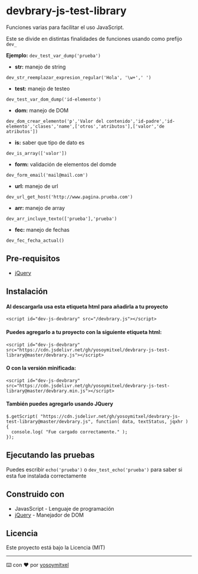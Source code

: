 # devbrary-js-test-library

Funciones varias para facilitar el uso JavaScript.

Este se divide en distintas finalidades de funciones usando como prefijo `dev_`

**Ejemplo:** `dev_test_var_dump('prueba')`

* **str:** manejo de string
```
dev_str_reemplazar_expresion_regular('Hola', '\w+',' ')
```
* **test:** manejo de testeo
```
dev_test_var_dom_dump('id-elemento')
```
* **dom:** manejo de DOM
```
dev_dom_crear_elemento('p','Valor del contenido','id-padre','id-elemento','clases','name',['otros','atributos'],['valor','de atributos'])
```
* **is:** saber que tipo de dato es
```
dev_is_array(['valor'])
```
* **form:** validación de elementos del domde
```
dev_form_email('mail@mail.com')
```
* **url:** manejo de url
```
dev_url_get_host('http://www.pagina.prueba.com')
```
* **arr:** manejo de array
```
dev_arr_incluye_texto(['prueba'],'prueba')
```
* **fec:** manejo de fechas
```
dev_fec_fecha_actual()
```

## Pre-requisitos

* [jQuery](https://jquery.com/)

## Instalación 
#### Al descargarla usa esta etiqueta html para añadirla a tu proyecto

`<script id="dev-js-devbrary" src="/devbrary.js"></script> `

#### Puedes agregarlo a tu proyecto con la siguiente etiqueta html:

`<script id="dev-js-devbrary" src="https://cdn.jsdelivr.net/gh/yosoymitxel/devbrary-js-test-library@master/devbrary.js"></script> `

#### O con la versión minificada:

`<script id="dev-js-devbrary" src="https://cdn.jsdelivr.net/gh/yosoymitxel/devbrary-js-test-library@master/devbrary.min.js"></script> `

#### También puedes agregarlo usando JQuery

```
$.getScript( "https://cdn.jsdelivr.net/gh/yosoymitxel/devbrary-js-test-library@master/devbrary.js", function( data, textStatus, jqxhr ) {
  console.log( "Fue cargado correctamente." );
});
```

## Ejecutando las pruebas

Puedes escribir `echo('prueba')` o `dev_test_echo('prueba')` para saber si esta fue instalada correctamente

## Construido con 

* JavasScript - Lenguaje de programación
* [jQuery](https://jquery.com/) - Manejador de DOM

## Licencia 

Este proyecto está bajo la Licencia (MIT) 


---
⌨️ con ❤️ por [yosoymitxel](https://github.com/yosoymitxel)
